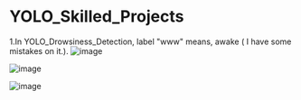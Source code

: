 # YOLO_Skilled_Projects

1.In YOLO_Drowsiness_Detection, label "www" means, awake ( I have some mistakes on it.).
![image](https://user-images.githubusercontent.com/76461262/140005734-b52e9344-d3ca-434e-b93d-eb5f921cd1f0.png)

![image](https://user-images.githubusercontent.com/76461262/140005738-1c21a654-54d7-4158-b33b-18a27db886eb.png)

![image](https://user-images.githubusercontent.com/76461262/140005746-8dac486a-64a8-413e-af30-8f24f35e1365.png)

